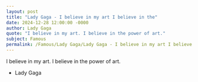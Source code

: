 ```yaml
---
layout: post
title: "Lady Gaga - I believe in my art I believe in the"
date: 2024-12-28 12:00:00 -0000
author: Lady Gaga
quote: "I believe in my art. I believe in the power of art."
subject: Famous
permalink: /Famous/Lady Gaga/Lady Gaga - I believe in my art I believe in the
---
```


I believe in my art. I believe in the power of art.

- Lady Gaga
